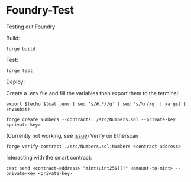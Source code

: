 # Foundry-Test
Testing out Foundry



Build:

```forge build```

Test:

```forge test```

Deploy:

Create a .env file and fill the variables then export them to the terminal:

```export $(echo $(cat .env | sed 's/#.*//g' | sed 's/\r//g' | xargs) | envsubst)```

```forge create Numbers --contracts ./src/Numbers.sol --private-key <private-key>```

(Currently not working, see [issue](https://github.com/gakonst/foundry/issues/311)) Verify on Etherscan

```forge verify-contract ./src/Numbers.sol:Numbers <contract-address>```

Interacting with the smart contract:

```cast send <contract-address> "mint(uint256)()" <amount-to-mint> --private-key <private-key>```

